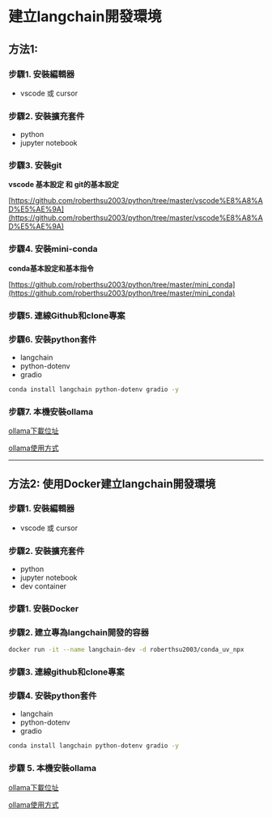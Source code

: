 # 建立langchain開發環境
## 方法1:

### 步驟1. 安裝編輯器

- vscode 或 cursor

### 步驟2. 安裝擴充套件

- python
- jupyter notebook

### 步驟3. 安裝git

**vscode 基本設定 和 git的基本設定**

[https://github.com/roberthsu2003/python/tree/master/vscode%E8%A8%AD%E5%AE%9A](https://github.com/roberthsu2003/python/tree/master/vscode%E8%A8%AD%E5%AE%9A)

### 步驟4. 安裝mini-conda

**conda基本設定和基本指令**

[https://github.com/roberthsu2003/python/tree/master/mini_conda](https://github.com/roberthsu2003/python/tree/master/mini_conda)

### 步驟5. 連線Github和clone專案

### 步驟6. 安裝python套件
- langchain
- python-dotenv
- gradio

```bash
conda install langchain python-dotenv gradio -y
```

### 步驟7. 本機安裝ollama

[ollama下載位址](https://ollama.com/download)

[ollama使用方式](https://github.com/roberthsu2003/huggingFace_api/tree/main/%E9%80%9A%E7%94%A8%E8%AA%9E%E8%A8%80/ollama#%E6%9C%AC%E6%A9%9F%E5%AE%89%E8%A3%9DOllama)

---

## 方法2: 使用Docker建立langchain開發環境

### 步驟1. 安裝編輯器

- vscode 或 cursor

### 步驟2. 安裝擴充套件

- python
- jupyter notebook
- dev container

### 步驟1. 安裝Docker


### 步驟2. 建立專為langchain開發的容器


```bash
docker run -it --name langchain-dev -d roberthsu2003/conda_uv_npx
```

### 步驟3. 連線github和clone專案

###  步驟4. 安裝python套件
- langchain
- python-dotenv
- gradio

```bash
conda install langchain python-dotenv gradio -y
```

### 步驟 5. 本機安裝ollama

[ollama下載位址](https://ollama.com/download)

[ollama使用方式](https://github.com/roberthsu2003/huggingFace_api/tree/main/%E9%80%9A%E7%94%A8%E8%AA%9E%E8%A8%80/ollama#%E6%9C%AC%E6%A9%9F%E5%AE%89%E8%A3%9DOllama)


